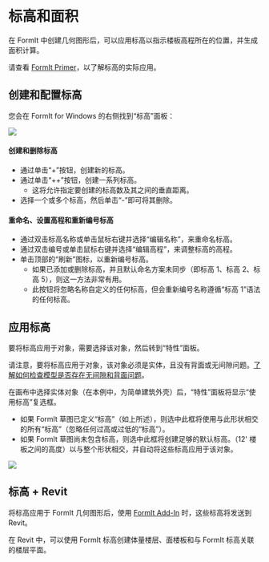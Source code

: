 # 标高和面积

在 FormIt 中创建几何图形后，可以应用标高以指示楼板高程所在的位置，并生成面积计算。

请查看 [FormIt Primer](../formit-primer/part-i/adding-floors-with-levels.md)，以了解标高的实际应用。

## 创建和配置标高

您会在 FormIt for Windows 的右侧找到“标高”面板：

![](../.gitbook/assets/20191217-levels-panel-1.png)

#### 创建和删除标高

* 通过单击“+”按钮，创建新的标高。
* 通过单击“++”按钮，创建一系列标高。
   * 这将允许指定要创建的标高数及其之间的垂直距离。
* 选择一个或多个标高，然后单击“-”即可将其删除。

#### 重命名、设置高程和重新编号标高

* 通过双击标高名称或单击鼠标右键并选择“编辑名称”，来重命名标高。
* 通过双击编号或单击鼠标右键并选择“编辑高程”，来调整标高的高程。
* 单击顶部的“刷新”图标，以重新编号标高。
   * 如果已添加或删除标高，并且默认命名方案未同步（即标高 1、标高 2、标高 5），则这一方法非常有用。
   * 此按钮将忽略名称自定义的任何标高，但会重新编号名称遵循“标高 1”语法的任何标高。

## 应用标高

要将标高应用于对象，需要选择该对象，然后转到“特性”面板。

请注意，要将标高应用于对象，该对象必须是实体，且没有背面或无间隙问题。[了解如何检查模型是否存在无间隙和背面问题](https://formit.autodesk.com/blog/post/repairing-solid-models)。

在画布中选择实体对象（在本例中，为简单建筑外壳）后，“特性”面板将显示“使用标高”复选框。

* 如果 FormIt 草图已定义“标高”（如上所述），则选中此框将使用与此形状相交的所有“标高”（忽略任何过高或过低的“标高”）。
* 如果 FormIt 草图尚未包含标高，则选中此框将创建足够的默认标高。（12' 楼板之间的高度）以与整个形状相交，并自动将这些标高应用于该对象。

![](../.gitbook/assets/20191217-properties-panel.png)

## 标高 + Revit

将标高应用于 FormIt 几何图形后，使用 [FormIt Add-In](https://formit.autodesk.com/page/formit-revit) 时，这些标高将发送到 Revit。

在 Revit 中，可以使用 FormIt 标高创建体量楼层、面楼板和与 FormIt 标高关联的楼层平面。



